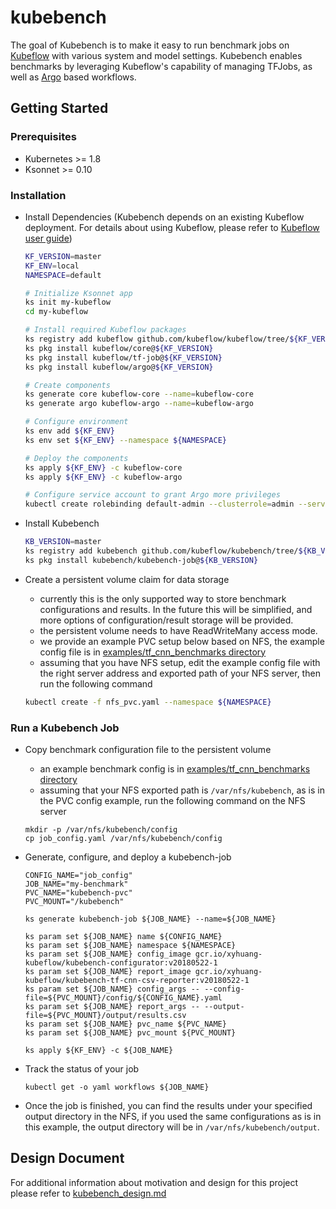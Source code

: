 # kubebench

The goal of Kubebench is to make it easy to run benchmark jobs on [Kubeflow](https://github.com/kubeflow/kubeflow) with various system and model settings. Kubebench enables benchmarks by leveraging Kubeflow's capability of managing TFJobs, as well as [Argo](https://github.com/argoproj/argo) based workflows.


## Getting Started

### Prerequisites

  - Kubernetes >= 1.8
  - Ksonnet >= 0.10

### Installation

  - Install Dependencies (Kubebench depends on an existing Kubeflow deployment. For details about using Kubeflow, please refer to [Kubeflow user guide](https://github.com/kubeflow/kubeflow/blob/master/user_guide.md))

    ```bash
    KF_VERSION=master
    KF_ENV=local
    NAMESPACE=default

    # Initialize Ksonnet app
    ks init my-kubeflow
    cd my-kubeflow

    # Install required Kubeflow packages
    ks registry add kubeflow github.com/kubeflow/kubeflow/tree/${KF_VERSION}/kubeflow
    ks pkg install kubeflow/core@${KF_VERSION}
    ks pkg install kubeflow/tf-job@${KF_VERSION}
    ks pkg install kubeflow/argo@${KF_VERSION}

    # Create components
    ks generate core kubeflow-core --name=kubeflow-core
    ks generate argo kubeflow-argo --name=kubeflow-argo

    # Configure environment
    ks env add ${KF_ENV}
    ks env set ${KF_ENV} --namespace ${NAMESPACE}

    # Deploy the components
    ks apply ${KF_ENV} -c kubeflow-core
    ks apply ${KF_ENV} -c kubeflow-argo

    # Configure service account to grant Argo more privileges
    kubectl create rolebinding default-admin --clusterrole=admin --serviceaccount=default:default
    ```

  - Install Kubebench

    ```bash
    KB_VERSION=master
    ks registry add kubebench github.com/kubeflow/kubebench/tree/${KB_VERSION}/kubebench
    ks pkg install kubebench/kubebench-job@${KB_VERSION}
    ```

  - Create a persistent volume claim for data storage
    - currently this is the only supported way to store benchmark configurations and results. In the future this will be simplified, and more options of configuration/result storage will be provided.
    - the persistent volume needs to have ReadWriteMany access mode.
    - we provide an example PVC setup below based on NFS, the example config file is in [examples/tf_cnn_benchmarks directory](https://github.com/kubeflow/kubebench/blob/master/examples/tf_cnn_benchmarks/nfs_pvc.yaml)
    - assuming that you have NFS setup, edit the example config file with the right server address and exported path of your NFS server, then run the following command

    ```bash
    kubectl create -f nfs_pvc.yaml --namespace ${NAMESPACE}
    ```

### Run a Kubebench Job

  - Copy benchmark configuration file to the persistent volume
    - an example benchmark config is in [examples/tf_cnn_benchmarks directory](https://github.com/kubeflow/kubebench/blob/master/examples/tf_cnn_benchmarks/job_config.yaml)
    - assuming that your NFS exported path is `/var/nfs/kubebench`, as is in the PVC config example, run the following command on the NFS server

    ```
    mkdir -p /var/nfs/kubebench/config
    cp job_config.yaml /var/nfs/kubebench/config
    ```

  - Generate, configure, and deploy a kubebench-job

    ```
    CONFIG_NAME="job_config"
    JOB_NAME="my-benchmark"
    PVC_NAME="kubebench-pvc"
    PVC_MOUNT="/kubebench"

    ks generate kubebench-job ${JOB_NAME} --name=${JOB_NAME}

    ks param set ${JOB_NAME} name ${CONFIG_NAME}
    ks param set ${JOB_NAME} namespace ${NAMESPACE}
    ks param set ${JOB_NAME} config_image gcr.io/xyhuang-kubeflow/kubebench-configurator:v20180522-1
    ks param set ${JOB_NAME} report_image gcr.io/xyhuang-kubeflow/kubebench-tf-cnn-csv-reporter:v20180522-1
    ks param set ${JOB_NAME} config_args -- --config-file=${PVC_MOUNT}/config/${CONFIG_NAME}.yaml
    ks param set ${JOB_NAME} report_args -- --output-file=${PVC_MOUNT}/output/results.csv
    ks param set ${JOB_NAME} pvc_name ${PVC_NAME}
    ks param set ${JOB_NAME} pvc_mount ${PVC_MOUNT}

    ks apply ${KF_ENV} -c ${JOB_NAME}
    ```

  - Track the status of your job

    ```
    kubectl get -o yaml workflows ${JOB_NAME}
    ```

  - Once the job is finished, you can find the results under your specified output directory in the NFS, if you used the same configurations as is in this example, the output directory will be in `/var/nfs/kubebench/output`.

## Design Document

For additional information about motivation and design for this project please refer to [kubebench_design.md](./doc/kubebench_design.md)
